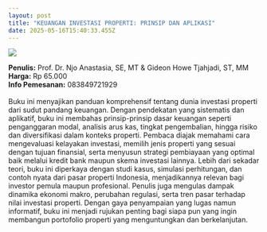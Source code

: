 ```yaml
---
layout: post
title: "KEUANGAN INVESTASI PROPERTI: PRINSIP DAN APLIKASI"
date: 2025-05-16T15:40:33.455Z
---
```

![](/images/uploads/keuangan-investasi-properti.jpg)

**P﻿enulis:** Prof. Dr. Njo Anastasia, SE, MT  & Gideon Howe Tjahjadi, ST, MM\
**Harga:** Rp 65.000\
**I﻿nfo Pemesanan:** 083849721929\
\
Buku ini menyajikan panduan komprehensif tentang dunia investasi properti dari sudut pandang keuangan. Dengan pendekatan yang sistematis dan aplikatif, buku ini membahas prinsip-prinsip dasar keuangan seperti penganggaran modal, analisis arus kas, tingkat pengembalian, hingga risiko dan diversifikasi dalam konteks properti. Pembaca diajak memahami cara mengevaluasi kelayakan investasi, memilih jenis properti yang sesuai dengan tujuan finansial, serta menyusun strategi pembiayaan yang optimal baik melalui kredit bank maupun skema investasi lainnya.
	Lebih dari sekadar teori, buku ini diperkaya dengan studi kasus, simulasi perhitungan, dan contoh nyata dari pasar properti Indonesia, menjadikannya relevan bagi investor pemula maupun profesional. Penulis juga mengulas dampak dinamika ekonomi makro, perubahan regulasi, serta tren pasar terhadap nilai investasi properti. Dengan gaya penyampaian yang lugas namun informatif, buku ini menjadi rujukan penting bagi siapa pun yang ingin membangun portofolio properti yang menguntungkan dan berkelanjutan.